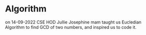 # Algorithm
on 14-09-2022 CSE HOD Jullie Josephine mam taught us Eucledian Algorithm to find GCD of two numbers, and inspired us to code it.
